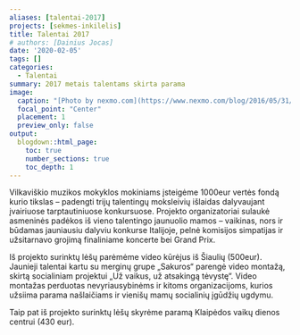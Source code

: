 ```yaml
---
aliases: [talentai-2017]
projects: [sekmes-inkilelis]
title: Talentai 2017
# authors: [Dainius Jocas]
date: '2020-02-05'
tags: []
categories:
  - Talentai
summary: 2017 metais talentams skirta parama
image:
  caption: "[Photo by nexmo.com](https://www.nexmo.com/blog/2016/05/31/building-sms-google-sheets-application-aws-lambda-dr)"
  focal_point: "Center"
  placement: 1
  preview_only: false
output:
  blogdown::html_page:
    toc: true
    number_sections: true
    toc_depth: 1
---
```

<p>Vilkaviškio muzikos mokyklos mokiniams įsteigėme 1000eur vertės fondą kurio tikslas – padengti trijų talentingų moksleivių išlaidas dalyvaujant įvairiuose tarptautiniuose konkursuose. Projekto organizatoriai sulaukė asmeninės padėkos iš vieno talentingo jaunuolio mamos – vaikinas, nors ir būdamas jauniausiu dalyviu konkurse Italijoje, pelnė komisijos simpatijas ir užsitarnavo grojimą finaliniame koncerte bei Grand Prix. </p>
Iš projekto surinktų lėšų parėmėme video kūrėjus iš Šiaulių (500eur). Jaunieji talentai kartu su merginų grupe „Sakuros“ parengė video montažą, skirtą socialiniam projektui „Už vaikus, už atsakingą tėvystę“. Video montažas perduotas nevyriausybinėms ir kitoms organizacijoms, kurios užsiima parama našlaičiams ir  vienišų mamų socialinių įgūdžių ugdymu.
<p>Taip pat iš projekto surinktų lėšų skyrėme paramą Klaipėdos vaikų dienos centrui (430 eur).</p>
